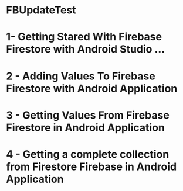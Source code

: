 # FBUpdateTest
# 1- Getting Stared With Firebase Firestore with Android Studio …
# 2 - Adding Values To Firebase Firestore with Android Application
# 3 - Getting Values From Firebase Firestore in Android Application
# 4 - Getting a complete collection from Firestore Firebase in Android Application
